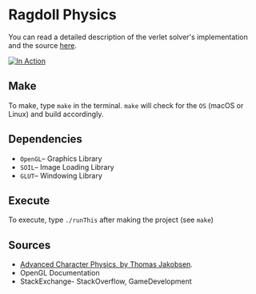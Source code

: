 # Ragdoll Physics
You can read a detailed description of the verlet solver's implementation and the source [here](http://life.inspirho.in/cg/dance-for-me/).

[![In Action](http://life.inspirho.in/wp-content/uploads/2016/12/cloth.gif)](http://life.inspirho.in/cg/dance-for-me/)


## Make
To make, type `make` in the terminal. `make` will check for the `OS` (macOS or Linux) and build accordingly.

## Dependencies
* `OpenGL`– Graphics Library
* `SOIL`– Image Loading Library
* `GLUT`– Windowing Library

## Execute
To execute, type `./runThis` after making the project (see `make`)

## Sources
* [Advanced Character Physics, by Thomas Jakobsen](https://www.cs.cmu.edu/afs/cs/academic/class/15462-s13/www/lec_slides/Jakobsen.pdf).
* OpenGL Documentation
* StackExchange- StackOverflow, GameDevelopment
